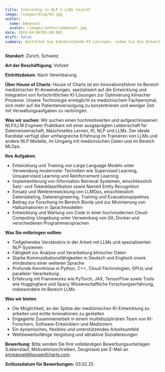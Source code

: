 ```yaml
---
title: Internship in NLP & LLMs (m/w/d)
image: /images/blog/03.jpg
author:
  name: Emmanuel
  avatar: /images/author/emmanuel.jpg
date: 2024-04-04T05:00:00Z
draft: false
summary: Gestalten Sie bahnbrechende KI-Lösungen, indem Sie die Entwicklung unserer LLMs und NLP-Modelle vorantreiben. Optimieren Sie LLMOps-Pipelines und optimieren Sie die Verarbeitung klinischer Daten. Bringen Sie innovative Forschung und Entwicklung voran!
---
```


**Standort**: Zürich, Schweiz

**Art der Beschäftigung**: Vollzeit

**Eintrittsdatum**: Nach Vereinbarung

**Über House of Charts**:
House of Charts ist ein Innovationsführer im Bereich medizinischer KI-Anwendungen, spezialisiert auf die Entwicklung und Integration von fortschrittlichen KI-Lösungen zur Optimierung klinischer Prozesse. Unsere Technologie ermöglicht es medizinischem Fachpersonal, sich mehr auf die Patientenversorgung zu konzentrieren und weniger Zeit mit Verwaltungsaufgaben zu verbringen.

**Was wir suchen**:
Wir suchen einen hochmotivierten und aufgeschlossenen NLP/LLM Engineer Praktikant mit einer ausgeprägten Leidenschaft für Datenwissenschaft, Maschinelles Lernen, KI, NLP und LLMs. Der ideale Kandidat verfügt über umfangreiche Erfahrung im Trainieren von LLMs und andere NLP Modelle, im Umgang mit medizinischen Daten und im Bereich MLOps.

**Ihre Aufgaben**:

- Entwicklung und Training von Large Language Models unter Verwendung modernster Techniken wie Supervised Learning, Unsupervised Learning und Reinforcement Learning
- Implementierung von Information Retrieval Systemen, einschliesslich Satz- und Tokenklassifikation sowie Named Entity Recognition
- Einsatz und Weiterentwicklung von LLMOps, einschliesslich Datenlabeling, Datenengineering, Training und Evaluationspipelines
- Beitrag zur Forschung im Bereich Bionlp und zur Minimierung von Halluzinationen in Sprachmodellen
- Entwicklung und Wartung von Code in einer hochmodernen Cloud-Computing-Umgebung unter Verwendung von Git, Docker und verschiedenen Programmiersprachen

**Was Sie mitbringen sollten**:

- Tiefgehendes Verständnis in der Arbeit mit LLMs und spezialisierten NLP-Systemen
- Fähigkeit zur Analyse und Verarbeitung klinischer Daten
- Starke Kommunikationsfähigkeiten in Deutsch und Englisch sowie mindestens einer weiteren Sprache
- Profunde Kenntnisse in Python, C++, Cloud-Technologien, GPUs und paralleler Verarbeitung
- Erfahrung mit Frameworks wie PyTorch, JAX, TensorFlow sowie Tools wie Huggingface und Spacy
  Wissenschaftliche Forschungserfahrung, insbesondere im Bereich LLMs

**Was wir bieten**:

- Die Möglichkeit, an der Spitze der medizinischen KI-Entwicklung zu arbeiten und echte Innovationen zu gestalten
- Engagierte Zusammenarbeit in einem multidisziplinären Team von KI-Forschern, Software-Entwicklern und Medizinern
- Ein dynamisches, flexibles und unterstützendes Arbeitsumfeld
- Wettbewerbsfähige Vergütung und attraktive Sozialleistungen

**Bewerbung**:
Bitte senden Sie Ihre vollständigen Bewerbungsunterlagen (Lebenslauf, Motivationsschreiben, Zeugnisse) per E-Mail an emmanuel@houseofcharts.com.

**Schlussdatum für Bewerbungen:** 03.02.25
